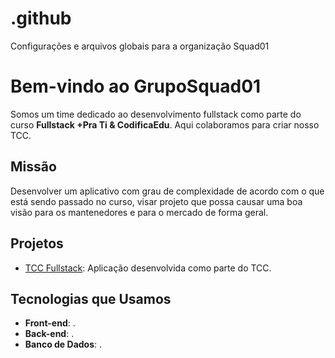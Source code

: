 # .github
Configurações e arquivos globais para a organização Squad01

# Bem-vindo ao GrupoSquad01

Somos um time dedicado ao desenvolvimento fullstack como parte do curso **Fullstack +Pra Ti & CodificaEdu**. Aqui colaboramos para criar nosso TCC.

## Missão
Desenvolver um aplicativo com grau de complexidade de acordo com o que está sendo passado no curso, visar projeto que possa causar uma boa visão para os mantenedores e para o mercado de forma geral.

## Projetos
- [TCC Fullstack](https://github.com/GrupoSquad01/tcc-fullstack): Aplicação desenvolvida como parte do TCC.
  

## Tecnologias que Usamos
- **Front-end**: .
- **Back-end**: .
- **Banco de Dados**: .

